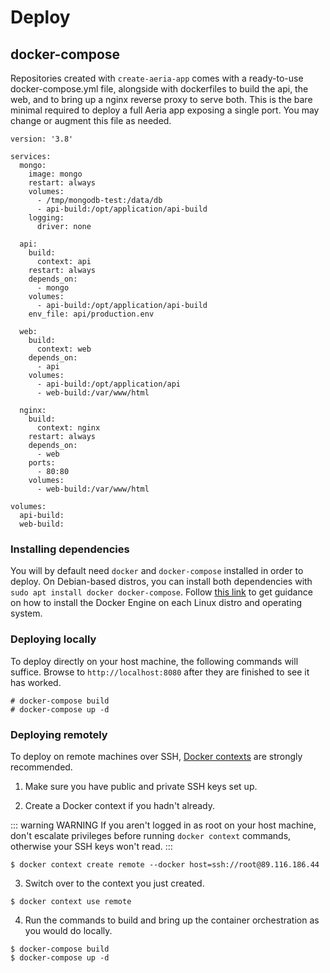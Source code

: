 # Deploy

## docker-compose

Repositories created with `create-aeria-app` comes with a ready-to-use docker-compose.yml file, alongside with dockerfiles to build the api, the web, and to bring up a nginx reverse proxy to serve both. This is the bare minimal required to deploy a full Aeria app exposing a single port. You may change or augment this file as needed.

```docker-compose
version: '3.8'

services:
  mongo:
    image: mongo
    restart: always
    volumes:
      - /tmp/mongodb-test:/data/db
      - api-build:/opt/application/api-build
    logging:
      driver: none

  api:
    build:
      context: api
    restart: always
    depends_on:
      - mongo
    volumes:
      - api-build:/opt/application/api-build
    env_file: api/production.env

  web:
    build:
      context: web
    depends_on:
      - api
    volumes:
      - api-build:/opt/application/api
      - web-build:/var/www/html

  nginx:
    build:
      context: nginx
    restart: always
    depends_on:
      - web
    ports:
      - 80:80
    volumes:
      - web-build:/var/www/html

volumes:
  api-build:
  web-build:

```

### Installing dependencies

You will by default need `docker` and `docker-compose` installed in order to deploy.
On Debian-based distros, you can install both dependencies with `sudo apt install docker docker-compose`. Follow [this link](https://docs.docker.com/engine/install/) to get guidance on how to install the Docker Engine on each Linux distro and operating system.

### Deploying locally

To deploy directly on your host machine, the following commands will suffice.
Browse to `http://localhost:8080` after they are finished to see it has worked.

```
# docker-compose build
# docker-compose up -d
```

### Deploying remotely

To deploy on remote machines over SSH, [Docker contexts](https://docs.docker.com/engine/context/working-with-contexts/) are strongly recommended.

1. Make sure you have public and private SSH keys set up.

2. Create a Docker context if you hadn't already.

::: warning WARNING
If you aren't logged in as root on your host machine, don't escalate privileges
before running `docker context` commands, otherwise your SSH keys won't read.
:::

```
$ docker context create remote --docker host=ssh://root@89.116.186.44
```

3. Switch over to the context you just created.

```
$ docker context use remote
```

4. Run the commands to build and bring up the container orchestration as you would do locally.

```
$ docker-compose build
$ docker-compose up -d
```


